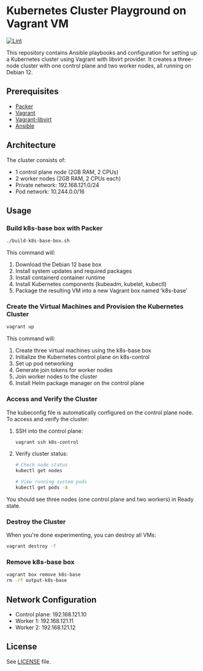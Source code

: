 # Kubernetes Cluster Playground on Vagrant VM

[![Lint](https://github.com/HackingGate/kubernetes-vagrant-playground/actions/workflows/lint.yml/badge.svg)](https://github.com/HackingGate/kubernetes-vagrant-playground/actions/workflows/lint.yml)

This repository contains Ansible playbooks and configuration for setting up a Kubernetes cluster using Vagrant with libvirt provider. It creates a three-node cluster with one control plane and two worker nodes, all running on Debian 12.

## Prerequisites

- [Packer](https://developer.hashicorp.com/packer/tutorials/docker-get-started/get-started-install-cli)
- [Vagrant](https://developer.hashicorp.com/vagrant/install)
- [Vagrant-libvirt](https://vagrant-libvirt.github.io/vagrant-libvirt/)
- [Ansible](https://docs.ansible.com/ansible/latest/installation_guide/)

## Architecture

The cluster consists of:

- 1 control plane node (2GB RAM, 2 CPUs)
- 2 worker nodes (2GB RAM, 2 CPUs each)
- Private network: 192.168.121.0/24
- Pod network: 10.244.0.0/16

## Usage

### Build k8s-base box with Packer

```bash
./build-k8s-base-box.sh
```

This command will:

1. Download the Debian 12 base box
2. Install system updates and required packages
3. Install containerd container runtime
4. Install Kubernetes components (kubeadm, kubelet, kubectl)
5. Package the resulting VM into a new Vagrant box named 'k8s-base'

### Create the Virtual Machines and Provision the Kubernetes Cluster

```bash
vagrant up
```

This command will:

1. Create three virtual machines using the k8s-base box
2. Initialize the Kubernetes control plane on k8s-control
3. Set up pod networking
4. Generate join tokens for worker nodes
5. Join worker nodes to the cluster
6. Install Helm package manager on the control plane

### Access and Verify the Cluster

The kubeconfig file is automatically configured on the control plane node. To access and verify the cluster:

1. SSH into the control plane:

   ```bash
   vagrant ssh k8s-control
   ```

2. Verify cluster status:

   ```bash
   # Check node status
   kubectl get nodes

   # View running system pods
   kubectl get pods -A
   ```

You should see three nodes (one control plane and two workers) in Ready state.

### Destroy the Cluster

When you're done experimenting, you can destroy all VMs:

```bash
vagrant destroy -f
```

### Remove k8s-base box

```bash
vagrant box remove k8s-base
rm -rf output-k8s-base
```

## Network Configuration

- Control plane: 192.168.121.10
- Worker 1: 192.168.121.11
- Worker 2: 192.168.121.12

## License

See [LICENSE](LICENSE) file.
